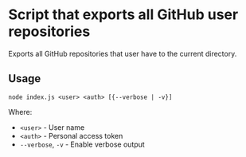 # Script that exports all GitHub user repositories
Exports all GitHub repositories that user have to the current directory.

## Usage
```
node index.js <user> <auth> [{--verbose | -v}]
```
Where:
- `<user>` - User name
- `<auth>` - Personal access token
- `--verbose`, `-v` - Enable verbose output

